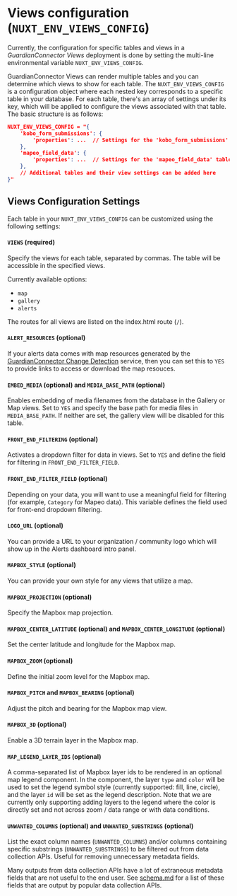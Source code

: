 # Views configuration (`NUXT_ENV_VIEWS_CONFIG`)

Currently, the configuration for specific tables and views in a *GuardianConnector Views* deployment is done by setting the multi-line environmental variable `NUXT_ENV_VIEWS_CONFIG`.

GuardianConnector Views can render multiple tables and you can determine which views to show for each table. The `NUXT_ENV_VIEWS_CONFIG` is a configuration object where each nested key corresponds to a specific table in your database. For each table, there's an array of settings under its key, which will be applied to configure the views associated with that table. The basic structure is as follows:

```json
NUXT_ENV_VIEWS_CONFIG = "{
    'kobo_form_submissions': {
        'properties': ...  // Settings for the 'kobo_form_submissions' table views
    },
    'mapeo_field_data': {
        'properties': ...  // Settings for the 'mapeo_field_data' table views
    },
    // Additional tables and their view settings can be added here
}"
```

## Views Configuration Settings

Each table in your `NUXT_ENV_VIEWS_CONFIG` can be customized using the following settings:

#### `VIEWS` (required)

Specify the views for each table, separated by commas. The table will be accessible in the specified views. 

Currently available options:

* `map` 
* `gallery`
* `alerts`
  
The routes for all views are listed on the index.html route (`/`).

#### `ALERT_RESOURCES` (optional)

If your alerts data comes with map resources generated by the [GuardianConnector Change Detection](https://github.com/ConservationMetrics/guardianconnector-change-detection) service, then you can set this to `YES` to provide links to access or download the map resouces.

#### `EMBED_MEDIA` (optional) and `MEDIA_BASE_PATH` (optional)

Enables embedding of media filenames from the database in the Gallery or Map views. Set to `YES` and specify the base path for media files in `MEDIA_BASE_PATH`. If neither are set, the gallery view will be disabled for this table.

#### `FRONT_END_FILTERING` (optional)

Activates a dropdown filter for data in views. Set to `YES` and define the field for filtering in `FRONT_END_FILTER_FIELD`.

#### `FRONT_END_FILTER_FIELD` (optional)

Depending on your data, you will want to use a meaningful field for filtering (for example, `Category` for Mapeo data). This variable defines the field used for front-end dropdown filtering.

#### `LOGO_URL` (optional)

You can provide a URL to your organization / community logo which will show up in the Alerts dashboard intro panel.

#### `MAPBOX_STYLE` (optional)

You can provide your own style for any views that utilize a map.

#### `MAPBOX_PROJECTION` (optional)

Specify the Mapbox map projection.

#### `MAPBOX_CENTER_LATITUDE` (optional) and `MAPBOX_CENTER_LONGITUDE` (optional)

Set the center latitude and longitude for the Mapbox map.

#### `MAPBOX_ZOOM` (optional)

Define the initial zoom level for the Mapbox map.

#### `MAPBOX_PITCH` and `MAPBOX_BEARING` (optional)

Adjust the pitch and bearing for the Mapbox map view.

#### `MAPBOX_3D` (optional)

Enable a 3D terrain layer in the Mapbox map.

#### `MAP_LEGEND_LAYER_IDS` (optional)

A comma-separated list of Mapbox layer ids to be rendered in an optional map legend component. In the component, the layer `type` and `color` will be used to set the legend symbol style (currently supported: fill, line, circle), and the layer `id` will be set as the legend description. Note that we are currently only supporting adding layers to the legend where the color is directly set and not across zoom / data range or with data conditions.

#### `UNWANTED_COLUMNS` (optional) and `UNWANTED_SUBSTRINGS` (optional)

List the exact column names (`UNWANTED_COLUMNS`) and/or columns containing specific substrings (`UNWANTED_SUBSTRINGS`) to be filtered out from data collection APIs. Useful for removing unnecessary metadata fields.

Many outputs from data collection APIs have a lot of extraneous metadata fields that are not useful to the end user. See [schema.md](schema.md) for a list of these fields that are output by popular data collection APIs.
